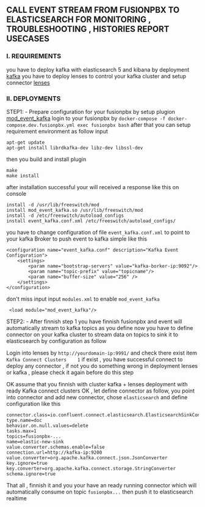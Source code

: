 ## CALL EVENT STREAM FROM FUSIONPBX TO ELASTICSEARCH FOR MONITORING , TROUBLESHOOTING , HISTORIES REPORT  USECASES


### I. REQUIREMENTS
you have to deploy kafka with elasticsearch 5 and kibana by deployment [kafka](../Environments/kafka.md)
you have to deploy lenses to control your kafka cluster and setup connector [lenses](../Environments/lenses.md)


### II. DEPLOYMENTS
STEP1: - Prepare configuration for your fusionpbx by setup plugion [mod_event_kafka](https://github.com/voiceip/mod_event_kafka)
    login to your fusionpbx by `docker-compose -f docker-compose.dev.fusionpbx.yml exec fusionpbx bash`
after that you can setup requirement environment as follow input

    
    apt-get update
    apt-get install librdkafka-dev libz-dev libssl-dev
    

then you build and install plugin

    
    make
    make install
    

after installation successful your will received a response like this on console

    
    install -d /usr/lib/freeswitch/mod
    install mod_event_kafka.so /usr/lib/freeswitch/mod
    install -d /etc/freeswitch/autoload_configs
    install event_kafka.conf.xml /etc/freeswitch/autoload_configs/
    
you have to change configuration of file `event_kafka.conf.xml` to point to your kafka Broker to push event to kafka simple like this

    
    <configuration name="event_kafka.conf" description="Kafka Event Configuration">
	    <settings>
		    <param name="bootstrap-servers" value="kafka-borker-ip:9092"/>
		    <param name="topic-prefix" value="topicname"/>
		    <param name="buffer-size" value="256" />
	    </settings>
    </configuration>
    

don't  miss input input `modules.xml` to enable `mod_event_kafka`

    
     <load module="mod_event_kafka"/>

STEP2: - After finnish step 1 you have finnish fusionpbx and event will automatically stream to kafka topics as you define
now you have to define connector on your kafka cluster to stream data on topics to sink it to elasticsearch by configuration as follow

Login into lenses by `http://yourdomain-ip:9991/` and check there exist item `Kafka Connect Clusters    1` if exist , you have successful connect to deploy any connector , if not you do something wrong in deployment lenses or kafka , please check it again before do this step

OK assume that you finnish with cluster kafka + lenses deployment with ready Kafka connect clusters OK , let define connector as follow, you point into connector and add new connector, chose `elasticsearch` and define configuration like this

    connector.class=io.confluent.connect.elasticsearch.ElasticsearchSinkConnector
    type.name=doc
    behavior.on.null.values=delete
    tasks.max=1
    topics=fusionpbx-...
    name=elastic-new-sink
    value.converter.schemas.enable=false
    connection.url=http://kafka-ip:9200
    value.converter=org.apache.kafka.connect.json.JsonConverter
    key.ignore=true
    key.converter=org.apache.kafka.connect.storage.StringConverter
    schema.ignore=true

That all , finnish it and you your have an ready running connector which will automatically consume on topic `fusionpbx...` then push it to elasticsearch realtime
    